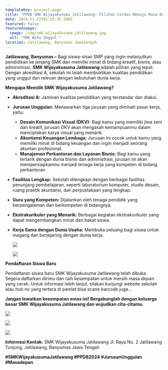 ```yaml
---
templateKey: project-page
title: "PPDB SMK Wijayakusuma Jatilawang: Pilihan Cerdas Menuju Masa Depan yang Cerah"
date: 2024-11-21T01:55:35.580Z
featured: false
featuredimage:
  image: /img/smk-wijayakusuma-jatilawang.jpg
  alt: "SMK Wiku Unggul "
location: Jatilawang, Banyumas Jawatengah
---
```

**Jatilawang, Banyumas –** Bagi siswa-siswi SMP yang ingin melanjutkan pendidikan ke jenjang SMK dan memiliki minat di bidang kreatif, bisnis, atau administrasi, **SMK Wijayakusuma Jatilawang** adalah pilihan yang tepat. Dengan akreditasi A, sekolah ini telah membuktikan kualitas pendidikan yang unggul dan relevan dengan kebutuhan dunia kerja.

**Mengapa Memilih SMK Wijayakusuma Jatilawang?**

* **Akreditasi A:** Jaminan kualitas pendidikan yang terstandar dan diakui.
* **Jurusan Unggulan:** Menawarkan tiga jurusan yang diminati pasar kerja, yaitu:

  * **Desain Komunikasi Visual (DKV):** Bagi kamu yang memiliki jiwa seni dan kreatif, jurusan DKV akan mengasah kemampuanmu dalam menciptakan karya visual yang menarik.
  * **Akuntansi Keuangan Lembaga:** Jurusan ini cocok untuk kamu yang memiliki minat di bidang keuangan dan ingin menjadi seorang akuntan profesional.
  * **Manajemen Perkantoran dan Layanan Bisnis:** Bagi kamu yang tertarik dengan dunia bisnis dan administrasi, jurusan ini akan mempersiapkanmu menjadi tenaga kerja yang kompeten di bidang perkantoran.
* **Fasilitas Lengkap:** Sekolah dilengkapi dengan berbagai fasilitas penunjang pembelajaran, seperti laboratorium komputer, studio desain, ruang praktik akuntansi, dan perpustakaan yang lengkap.
* **Guru yang Kompeten:** Dijalankan oleh tenaga pendidik yang berpengalaman dan berkompeten di bidangnya.
* **Ekstrakurikuler yang Menarik:** Berbagai kegiatan ekstrakurikuler yang dapat mengembangkan minat dan bakat siswa.
* **Kerja Sama dengan Dunia Usaha:** Membuka peluang bagi siswa untuk magang dan berjejaring dengan dunia kerja.

  ![](/img/whatsapp-image-2024-11-21-at-08.36.39.jpeg)

  ![](/img/whatsapp-image-2024-11-21-at-08.35.53.jpeg)

**Pendaftaran Siswa Baru**

Pendaftaran siswa baru SMK Wijayakusuma Jatilawang telah dibuka. Segera daftarkan dirimu dan raih kesempatan untuk meraih masa depan yang cerah. Untuk informasi lebih lanjut, silakan kunjungi website sekolah atau hub no yang tertera di pamlet bisa scane barcode juga...

**Jangan lewatkan kesempatan emas ini! Bergabunglah dengan keluarga besar SMK Wijayakusuma Jatilawang dan wujudkan cita-citamu.**

![](/img/whatsapp-image-2024-11-21-at-08.40.54.jpeg)

![](/img/whatsapp-image-2024-11-21-at-08.35.18.jpeg)

![](/img/whatsapp-image-2024-11-21-at-08.37.50.jpeg)

**Informasi Kontak:** SMK Wijayakusuma Jatilawang Jl. Raya No. 2 Jatilawang Tunjung, Jatilawang, Banyumas Jawa Tengah 

**\#SMKWijayakusumaJatilawang #PPDB2024 #JurusanUnggulan #Masadepan**